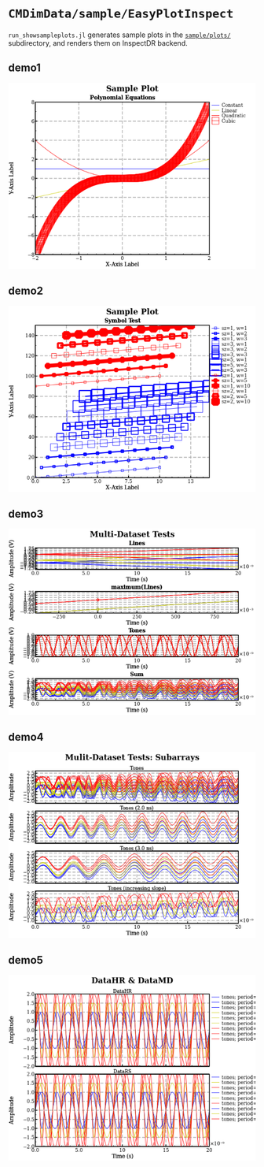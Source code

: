 # `CMDimData/sample/EasyPlotInspect`

`run_showsampleplots.jl` generates sample plots in the [`sample/plots/`](../plots/)
subdirectory, and renders them on InspectDR backend.


## demo1
<img src="https://raw.githubusercontent.com/ma-laforge/FileRepo/master/CMDimData/EasyPlotInspect/demo1.png">

## demo2
<img src="https://raw.githubusercontent.com/ma-laforge/FileRepo/master/CMDimData/EasyPlotInspect/demo2.png">

## demo3
<img src="https://raw.githubusercontent.com/ma-laforge/FileRepo/master/CMDimData/EasyPlotInspect/demo3.png">

## demo4
<img src="https://raw.githubusercontent.com/ma-laforge/FileRepo/master/CMDimData/EasyPlotInspect/demo4.png">

## demo5
<img src="https://raw.githubusercontent.com/ma-laforge/FileRepo/master/CMDimData/EasyPlotInspect/demo5.png">

